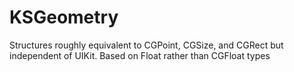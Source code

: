 # KSGeometry
Structures roughly equivalent to CGPoint, CGSize, and CGRect but independent of UIKit. Based on Float rather than CGFloat types
